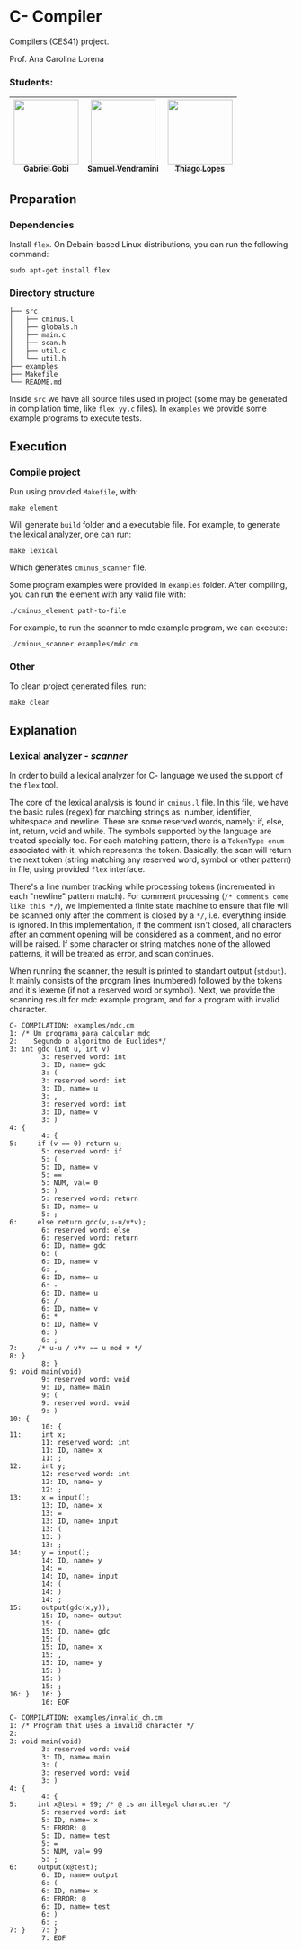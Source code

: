 # C- Compiler
Compilers (CES41) project.

Prof. Ana Carolina Lorena

### Students:
| [<img src="https://avatars.githubusercontent.com/u/67982371?v=4" width="115"><br><sub>Gabriel Gobi</sub>](https://github.com/GabrielHGobi) | [<img src="https://avatars.githubusercontent.com/u/78799492?v=4" width="115"><br><sub>Samuel Vendramini</sub>](https://github.com/samuelv8) | [<img src="https://avatars.githubusercontent.com/u/80128519?v=4" width="115"><br><sub>Thiago Lopes</sub>](https://github.com/TL1981) |
|:-:|:-:|:-:|


## Preparation
### Dependencies
Install `flex`. On Debain-based Linux distributions, you can run the following command:
```
sudo apt-get install flex
```

### Directory structure

```
├── src
│   ├── cminus.l
│   ├── globals.h
│   ├── main.c
│   ├── scan.h
│   ├── util.c
│   └── util.h
├── examples
├── Makefile
└── README.md
```

Inside `src` we have all source files used in project (some may be generated in compilation time, like `flex yy.c` files).
In `examples` we provide some example programs to execute tests.

 ## Execution
 ### Compile project
Run using provided `Makefile`, with:
 ```
 make element
 ```
Will generate `build` folder and a executable file. For example, to generate the lexical analyzer, one can run:
 ```
 make lexical
 ```
Which generates `cminus_scanner` file.

Some program examples were provided in `examples` folder. After compiling, you can run the element with any valid file with:
 ```
./cminus_element path-to-file
 ```
 For example, to run the scanner to mdc example program, we can execute:
```
./cminus_scanner examples/mdc.cm
```
 ### Other
 To clean project generated files, run:
 ```
 make clean
 ```

## Explanation
### Lexical analyzer - _scanner_
In order to build a lexical analyzer for C- language we used the support of the `flex` tool. 

The core of the lexical analysis is found in `cminus.l` file. In this file, we have the basic rules (regex) for matching strings as: number, identifier, whitespace and newline. There are some reserved words, namely: if, else, int, return, void and while. The symbols supported by the language are treated specially too. For each matching pattern, there is a `TokenType enum` associated with it, which represents the token. Basically, the scan will return the next token (string matching any reserved word, symbol or other pattern) in file, using provided `flex` interface. 

There's a line number tracking while processing tokens (incremented in each "newline" pattern match). For comment processing (`/* comments come like this */`), we implemented a finite state machine to ensure that file will be scanned only after the comment is closed by a `*/`, i.e. everything inside is ignored. In this implementation, if the comment isn't closed, all characters after an comment opening will be considered as a comment, and no error will be raised. If some character or string matches none of the allowed patterns, it will be treated as error, and scan continues.

When running the scanner, the result is printed to standart output (`stdout`). It mainly consists of the program lines (numbered) followed by the tokens and it's lexeme (if not a reserved word or symbol). Next, we provide the scanning result for mdc example program, and for a program with invalid character.

```
C- COMPILATION: examples/mdc.cm
1: /* Um programa para calcular mdc 
2:    Segundo o algoritmo de Euclides*/
3: int gdc (int u, int v)
        3: reserved word: int
        3: ID, name= gdc
        3: (
        3: reserved word: int
        3: ID, name= u
        3: ,
        3: reserved word: int
        3: ID, name= v
        3: )
4: {
        4: {
5:     if (v == 0) return u;
        5: reserved word: if
        5: (
        5: ID, name= v
        5: ==
        5: NUM, val= 0
        5: )
        5: reserved word: return
        5: ID, name= u
        5: ;
6:     else return gdc(v,u-u/v*v);
        6: reserved word: else
        6: reserved word: return
        6: ID, name= gdc
        6: (
        6: ID, name= v
        6: ,
        6: ID, name= u
        6: -
        6: ID, name= u
        6: /
        6: ID, name= v
        6: *
        6: ID, name= v
        6: )
        6: ;
7:     /* u-u / v*v == u mod v */
8: }
        8: }
9: void main(void)
        9: reserved word: void
        9: ID, name= main
        9: (
        9: reserved word: void
        9: )
10: {
        10: {
11:     int x;
        11: reserved word: int
        11: ID, name= x
        11: ;
12:     int y;
        12: reserved word: int
        12: ID, name= y
        12: ;
13:     x = input();
        13: ID, name= x
        13: =
        13: ID, name= input
        13: (
        13: )
        13: ;
14:     y = input();
        14: ID, name= y
        14: =
        14: ID, name= input
        14: (
        14: )
        14: ;
15:     output(gdc(x,y));
        15: ID, name= output
        15: (
        15: ID, name= gdc
        15: (
        15: ID, name= x
        15: ,
        15: ID, name= y
        15: )
        15: )
        15: ;
16: }   16: }
        16: EOF
```

```
C- COMPILATION: examples/invalid_ch.cm
1: /* Program that uses a invalid character */
2: 
3: void main(void)
        3: reserved word: void
        3: ID, name= main
        3: (
        3: reserved word: void
        3: )
4: {
        4: {
5:     int x@test = 99; /* @ is an illegal character */ 
        5: reserved word: int
        5: ID, name= x
        5: ERROR: @
        5: ID, name= test
        5: =
        5: NUM, val= 99
        5: ;
6:     output(x@test);
        6: ID, name= output
        6: (
        6: ID, name= x
        6: ERROR: @
        6: ID, name= test
        6: )
        6: ;
7: }    7: }
        7: EOF
```
